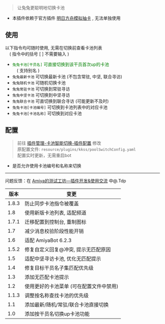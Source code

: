 > 让兔兔更聪明地切换卡池

- 本插件依赖于官方插件 [明日方舟模拟抽卡](https://console.amiyabot.com/#/shop) , 无法单独使用

## 使用

以下指令均可随时使用, 无需在切换前查看卡池列表 <br>
&emsp;( 指令中的括号 [ ] 不需要输入 )

- <font color=Green>`兔兔卡池[干员名]` 可直接切换到该干员首次up的卡池</font>
   <br>&emsp;( 支持别名 )
- `兔兔最新卡池` 可切换最新卡池 (不包含常驻, 中坚, 联合寻访)
- `兔兔随机卡池` 可随机切换卡池 
- `兔兔常驻卡池` 可切换到常驻寻访
- `兔兔中坚卡池` 可切换到中坚寻访
- `兔兔联合卡池` 可直切换到联合寻访 (可能更新不及时)
- `兔兔卡池[卡池编号]` 可切换到卡池列表中的对应卡池
- `兔兔卡池[卡池名称]` 可切换到对应卡池


## 配置

> 前往 [插件管理-卡池智能切换-插件配置](https://console.amiyabot.com/#/plugin) 修改 <br>
> 原配置文件: `resource/plugins/kkss/poolSwitchConfig.yaml` <br>
> 配置实时更新，无需重启bot

- 是否允许使用卡池编号和名称来切换

---
   问题反馈：在 [Amiya的测试工坊—插件开发&使用交流](https://qun.qq.com/qqweb/qunpro/share?_wv=3&_wwv=128&appChannel=share&inviteCode=1XqeeRDjEVa&from=246610&biz=ka#/pc) 中@.Tdp


| 版本   | 变更                                   
|-------|---------------------------------------
| 1.8.3 | 防止同步卡池指令被覆盖
| 1.8   | 使用新版卡池列表, 适配频道
| 1.7.1 | 迁移配置到控制台, 重制图标 
| 1.7   | 减少消息校验阶段性能开销                
| 1.6   | 适配 AmiyaBot 6.2.3                   
| 1.5.2 | 修复自定义回复@冲突, 提示无匹配原因      
| 1.5   | 适配中坚寻访卡池, 优化无匹配提示         
| 1.4   | 修复目标干员名子集匹配优先级             
| 1.3   | 添加无匹配卡池提示                      
| 1.2   | 使用更好的卡池菜单 (可在配置文件中禁用)  
| 1.1.3 | 调整按名称查找卡池的优先级              
| 1.1   | 添加最新/随机/常驻/联合卡池直接切换      
| 1.0   | 添加按干员名切换up卡池功能              

